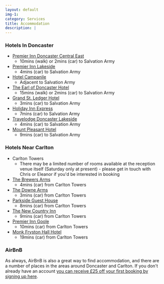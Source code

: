 ```yaml
---
layout: default
img-1:
category: Services
title: Accommodation
description: |
---
```


### Hotels In Doncaster

* [Premier Inn Doncaster Central East](https://www.premierinn.com/gb/en/hotels/england/south-yorkshire/doncaster/doncaster-central-east.html)
  * 10mins (walk) or 2mins (car) to Salvation Army
* [Premier Inn Lakeside](https://www.premierinn.com/gb/en/hotels/england/south-yorkshire/doncaster/doncaster-lakeside.html)
  * 4mins (car) to Salvation Army
* [Hotel Campanile](https://www.campanile.com/en/hotels/campanile-doncaster)
  * Adjacent to Salvation Army
* [The Earl of Doncaster Hotel](http://www.theearl.co.uk/)
  * 15mins (walk) or 2mins (car) to Salvation Army
* [Grand St. Ledger Hotel](http://www.grandstleger.com/)
  * 3mins (car) to Salvation Army
* [Holiday Inn Express](https://www.ihg.com/holidayinnexpress/hotels/gb/en/doncaster/dsauk/hoteldetail)
  * 7mins (car) to Salvation Army
* [Travelodge Doncaster Lakeside](https://www.travelodge.co.uk/hotels/534/Doncaster-Lakeside-hotel)
  * 4mins (car) to Salvation Army
* [Mount Pleasant Hotel](http://www.mountpleasant.co.uk/)
  * 9mins (car) to Salvation Army

### Hotels Near Carlton

* Carlton Towers
  * There may be a limited number of rooms available at the reception venue itself (Saturday only at present) - please get in touch with Chris or Eleanor if you'd be interested in booking
* [The Brewers Arms](http://www.thebrewersarms.co.uk/)
  * 4mins (car) from Carlton Towers
* [The Downe Arms](http://www.the-downe-arms.co.uk/)
  * 3mins (car) from Carlton Towers
* [Parkside Guest House](https://www.parkside-guesthouse.com/)
  * 8mins (car) from Carlton Towers
* [The New Country Inn](http://www.newcountryinns.com/Hotels/Selby.aspx)
  * 9mins (car) from Carlton Towers
* [Premier Inn Goole](https://www.premierinn.com/gb/en/hotels/england/east-riding-of-yorkshire/goole/goole.html)
  * 10mins (car) from Carlton Towers
* [Monk Fryston Hall Hotel](https://www.monkfrystonhallhotel.co.uk/)
  * 19mins (car) from Carlton Towers

### AirBnB

As always, AirBnB is also a great way to find accommodation, and there are a number of places in the areas around Doncaster and Carlton. If you don't already have an account [you can receive £25 off your first booking by signing up here](www.airbnb.co.uk/c/crowe64).
